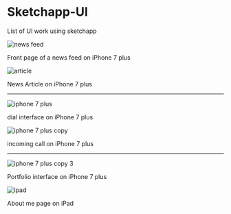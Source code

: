 # Sketchapp-UI
List of UI work using sketchapp



![news feed](https://user-images.githubusercontent.com/14809215/31132830-ced97264-a82b-11e7-97f6-c2db818db896.png)

Front page of a news feed on iPhone 7 plus


![article](https://user-images.githubusercontent.com/14809215/31152445-18040eac-a86a-11e7-89c6-beaa22385457.png)


News Article on iPhone 7 plus

________________________________________________________


![iphone 7 plus](https://user-images.githubusercontent.com/14809215/31152153-d65e14a8-a868-11e7-812c-9fea4906a0a0.png)

dial interface on iPhone 7 plus


![iphone 7 plus copy](https://user-images.githubusercontent.com/14809215/31152160-dd5adfac-a868-11e7-9302-f1555e12d9cf.png)

incoming call on iPhone 7 plus

____________________________________________________________

![iphone 7 plus copy 3](https://user-images.githubusercontent.com/14809215/31152252-4645afe2-a869-11e7-87d7-c441c83a3c9e.png)

Portfolio interface on iPhone 7 plus


![ipad](https://user-images.githubusercontent.com/14809215/31152255-486be728-a869-11e7-8f99-9b3040781c0c.png)

About me page on iPad

